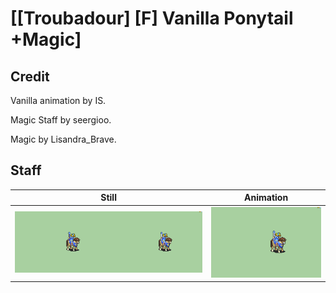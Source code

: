 # [\[Troubadour\] \[F\] Vanilla Ponytail +Magic]

## Credit

Vanilla animation by IS.

Magic Staff by seergioo.

Magic by Lisandra_Brave.
	
## Staff

| Still | Animation |
| :---: | :-------: |
| ![Staff still](./Staff_000.png) | ![Staff animation](./Staff.gif) |
